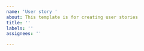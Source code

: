 ```yaml
---
name: 'User story '
about: This template is for creating user stories
title: ''
labels: ''
assignees: ''

---
```



